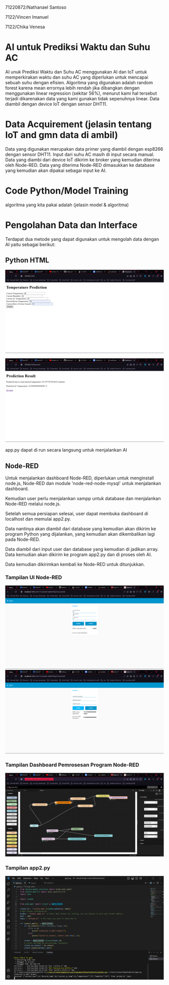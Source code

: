 71220872/Nathanael Santoso 

7122/Vincen Imanuel 

7122/Chika Venesa 

# AI untuk Prediksi Waktu dan Suhu AC 

AI unuk Prediksi Waktu dan Suhu AC menggunakan AI dan IoT untuk memperkirakan waktu dan suhu AC yang diperlukan untuk mencapai sebuah suhu dengan efisien. Algoritma yang digunakan adalah random forest karena mean errornya lebih rendah jika dibangkan dengan menggunakan linear regression (sekitar 56%), menurut kami hal tersebut terjadi dikarenakan data yang kami gunakan tidak sepenuhnya linear. Data diambil dengan device IoT dengan sensor DHT11.  

# Data Acquirement (jelasin  tentang IoT and gmn data di ambil)

Data yang digunakan merupakan data primer yang diambil dengan esp8266 dengan sensor DHT11. Input dari suhu AC masih di input secara manual. Data yang diambi dari device IoT dikirim ke broker yang kemudian diterima oleh Node-RED. Data yang diterima Node-RED dimasukkan ke database yang kemudian akan dipakai sebagai input ke AI.

# Code Python/Model Training

algoritma yang kita pakai adalah
(jelasin model & algoritma)

# Pengolahan Data dan Interface

Terdapat dua metode yang dapat digunakan untuk mengolah data dengan AI yaitu sebagai berikut:

## Python HTML

![img1.1](https://github.com/Nathasan1410/projek-AI-AC/blob/main/images/app_img1.png)

![img1.2](https://github.com/Nathasan1410/projek-AI-AC/blob/main/images/app_img2.png)

app.py dapat di run secara langsung untuk menjalankan AI

## Node-RED

Untuk menjalankan dashboard Node-RED, diperlukan untuk menginstall node.js, Node-RED dan module 'node-red-node-mysql' untuk menjalankan dashboard.

Kemudian user perlu menjalankan xampp untuk database dan menjalankan Node-RED melalui node.js.

Setelah semua persiapan selesai, user dapat membuka dashboard di localhost dan memulai app2.py.

Data nantinya akan diambil dari database yang kemudian akan dikirim ke program Python yang dijalankan, yang kemudian akan dikembalikan lagi pada Node-RED.

Data diambil dari input user dan database yang kemudian di jadikan array. Data kemudian akan dikirim ke program app2.py dan di proses oleh AI.

Data kemudian dikirimkan kembali ke Node-RED untuk ditunjukkan.


### Tampilan UI Node-RED

![img2.2](https://github.com/Nathasan1410/projek-AI-AC/blob/main/images/node-red_ui2.png)
![img2.1](https://github.com/Nathasan1410/projek-AI-AC/blob/main/images/node-red_ui1.png)

### Tampilan Dashboard Pemrosesan Program Node-RED

![img2.3](https://github.com/Nathasan1410/projek-AI-AC/blob/main/images/node-red_dashboard.png)


### Tampilan app2.py

![img2.4](https://github.com/Nathasan1410/projek-AI-AC/blob/main/images/app2.png)
